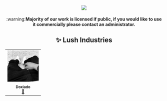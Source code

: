 <div align=center>
  <a href="https://github.com/LushIndustries">
    <img src="https://komarev.com/ghpvc/?username=lushindustries&style=for-the-badge">
  </a>

<br />
<br />

<center>:warning:<strong>Majority of our work is licensed if public, if you would like to use it commercially please contact an administrator.</strong></center>

## ✨ Lush Industries

<table>
  <tr>
    <td align="center">
      <a href="https://doxiado.vercel.app/">
        <img src="https://raw.githubusercontent.com/lushindustries/.github/main/media/doxiado.png" width="100px;" alt="Doxiado">
        <br />
        <sub><b>Doxiado</b></sub>
        </img>
      </a>
      <br />
      <a href="https://github.com/doxiado-dev" title="Owner">👑</a>
    </td>
  </tr>
</table>

</div>
